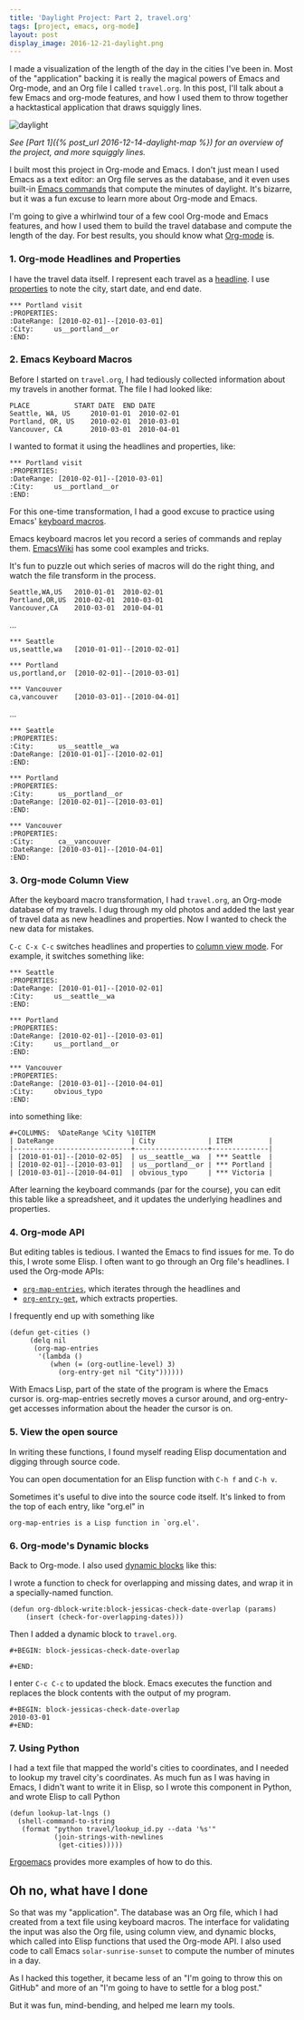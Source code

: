 ```yaml
---
title: 'Daylight Project: Part 2, travel.org'
tags: [project, emacs, org-mode]
layout: post
display_image: 2016-12-21-daylight.png
---
```


I made a visualization of the length of the day in the cities I've
been in.  Most of the "application" backing it is really the magical
powers of Emacs and Org-mode, and an Org file I called
`travel.org`. In this post, I'll talk about a few Emacs and org-mode
features, and how I used them to throw together a hacktastical
application that draws squiggly lines.


![daylight](/assets/2016-12-21-daylight.png)

_See [Part 1]({% post_url 2016-12-14-daylight-map %}) for an overview
of the project, and more squiggly lines._



I built most this project in Org-mode and Emacs. I don't just mean I
used Emacs as a text editor: an Org file serves as the database, and
it even uses built-in [Emacs commands](https://www.gnu.org/software/emacs/manual/html_node/emacs/Sunrise_002fSunset.html) that compute the minutes of daylight. It's bizarre, but
it was a fun excuse to learn more about Org-mode and Emacs.

I'm going to give a whirlwind tour of a few cool Org-mode and Emacs
features, and how I used them to build the travel database and compute
the length of the day. For best results, you should know what
[Org-mode](http://orgmode.org) is.

### 1. Org-mode Headlines and Properties

I have the travel data itself. I represent each travel as a
[headline](http://orgmode.org/manual/Headlines.html). I use
[properties](http://orgmode.org/guide/Properties.html) to note the
city, start date, and end date.

    *** Portland visit
    :PROPERTIES:
    :DateRange: [2010-02-01]--[2010-03-01]
    :City:     us__portland__or
    :END:

### 2. Emacs Keyboard Macros

Before I started on `travel.org`, I had tediously collected
information about my travels in another format. The file I had looked
like:

    PLACE		   	START DATE	END DATE
    Seattle, WA, US 	2010-01-01	2010-02-01
    Portland, OR, US	2010-02-01	2010-03-01
    Vancouver, CA		2010-03-01	2010-04-01

I wanted to format it using the headlines and properties, like:

    *** Portland visit
    :PROPERTIES:
    :DateRange: [2010-02-01]--[2010-03-01]
    :City:     us__portland__or
    :END:

For this one-time transformation, I had a good excuse to practice
using Emacs'
[keyboard macros](https://www.gnu.org/software/emacs/manual/html_node/emacs/Keyboard-Macros.html).

Emacs keyboard macros let you record a series of commands and replay
them. [EmacsWiki](https://www.emacswiki.org/emacs/KeyboardMacrosTricks)
has some cool examples and tricks.

It's fun to puzzle out which series of macros will do the right thing,
and watch the file transform in the process.

    Seattle,WA,US 	2010-01-01	2010-02-01
    Portland,OR,US	2010-02-01	2010-03-01
    Vancouver,CA	2010-03-01	2010-04-01

...

    *** Seattle
    us,seattle,wa	[2010-01-01]--[2010-02-01]

    *** Portland
    us,portland,or	[2010-02-01]--[2010-03-01]

    *** Vancouver
    ca,vancouver	[2010-03-01]--[2010-04-01]

...

    *** Seattle
    :PROPERTIES:
    :City:      us__seattle__wa
    :DateRange: [2010-01-01]--[2010-02-01]
    :END:

    *** Portland
    :PROPERTIES:
    :City:      us__portland__or
    :DateRange: [2010-02-01]--[2010-03-01]
    :END:

    *** Vancouver
    :PROPERTIES:
    :City:      ca__vancouver
    :DateRange: [2010-03-01]--[2010-04-01]
    :END:


### 3. Org-mode Column View

After the keyboard macro transformation, I had `travel.org`, an
Org-mode database of my travels. I dug through my old photos and added
the last year of travel data as new headlines and properties. Now I
wanted to check the new data for mistakes.

`C-c C-x C-c` switches headlines and properties to
[column view mode](http://orgmode.org/manual/Using-column-view.html#Using-column-view). For example, it switches something like:

    *** Seattle
    :PROPERTIES:
    :DateRange: [2010-01-01]--[2010-02-01]
    :City:     us__seattle__wa
    :END:

    *** Portland
    :PROPERTIES:
    :DateRange: [2010-02-01]--[2010-03-01]
    :City:     us__portland__or
    :END:

    *** Vancouver
    :PROPERTIES:
    :DateRange: [2010-03-01]--[2010-04-01]
    :City:     obvious_typo
    :END:

into something like:

    #+COLUMNS:  %DateRange %City %10ITEM
    | DateRange                   | City             | ITEM         |
    |-----------------------------+------------------+--------------|
    | [2010-01-01]--[2010-02-05]  | us__seattle__wa  | *** Seattle  |
    | [2010-02-01]--[2010-03-01]  | us__portland__or | *** Portland |
    | [2010-03-01]--[2010-04-01]  | obvious_typo     | *** Victoria |

After learning the keyboard commands (par for the course), you can
edit this table like a spreadsheet, and it updates the underlying
headlines and properties.


### 4. Org-mode API

But editing tables is tedious. I wanted the Emacs to find issues for
me. To do this, I wrote some Elisp. I often want to go through an Org
file's headlines. I used the Org-mode APIs:

 * [`org-map-entries`](http://orgmode.org/manual/Using-the-mapping-API.html),
which iterates through the headlines and
 * [`org-entry-get`](http://orgmode.org/manual/Using-the-property-API.html#Using-the-property-API),
which extracts properties.

I frequently end up with something like

    (defun get-cities ()
         (delq nil
          (org-map-entries
           '(lambda ()
              (when (= (org-outline-level) 3)
                (org-entry-get nil "City"))))))


With Emacs Lisp, part of the state of the program is where the Emacs
cursor is. org-map-entries secretly moves a cursor around, and
org-entry-get accesses information about the header the cursor is on.

### 5. View the open source

In writing these functions, I found myself reading Elisp documentation
and digging through source code.

You can open documentation for an Elisp function with `C-h f` and `C-h v`.

Sometimes it's useful to dive into the source code itself. It's linked
to from the top of each entry, like "org.el" in

    org-map-entries is a Lisp function in `org.el'.

### 6. Org-mode's Dynamic blocks

Back to Org-mode. I also used
[dynamic blocks](http://orgmode.org/manual/Dynamic-blocks.html) like
this:

I wrote a function to check for overlapping and missing dates, and
wrap it in a specially-named function.

    (defun org-dblock-write:block-jessicas-check-date-overlap (params)
        (insert (check-for-overlapping-dates)))

Then I added a dynamic block to `travel.org`.

    #+BEGIN: block-jessicas-check-date-overlap

    #+END:

I enter `C-c C-c` to updated the block. Emacs executes the function
and replaces the block contents with the output of my program.

    #+BEGIN: block-jessicas-check-date-overlap
    2010-03-01
    #+END:


### 7. Using Python

I had a text file that mapped the world's cities to coordinates, and I
needed to lookup my travel city's coordinates. As much fun as I was
having in Emacs, I didn't want to write it in Elisp, so I wrote this
component in Python, and wrote Elisp to call Python


    (defun lookup-lat-lngs ()
      (shell-command-to-string
       (format "python travel/lookup_id.py --data '%s'"
               (join-strings-with-newlines
                (get-cities)))))


[Ergoemacs](http://ergoemacs.org/emacs/elisp_perl_wrapper.html)
provides more examples of how to do this.


## Oh no, what have I done

So that was my "application". The database was an Org file, which I
had created from a text file using keyboard macros.  The interface for
validating the input was also the Org file, using column view, and
dynamic blocks, which called into Elisp functions that used the
Org-mode API. I also used code to call Emacs `solar-sunrise-sunset` to
compute the number of minutes in a day.

As I hacked this together, it became less of an "I'm going to throw
this on GitHub" and more of an "I'm going to have to settle for a
blog post."

But it was fun, mind-bending, and helped me learn my tools.
